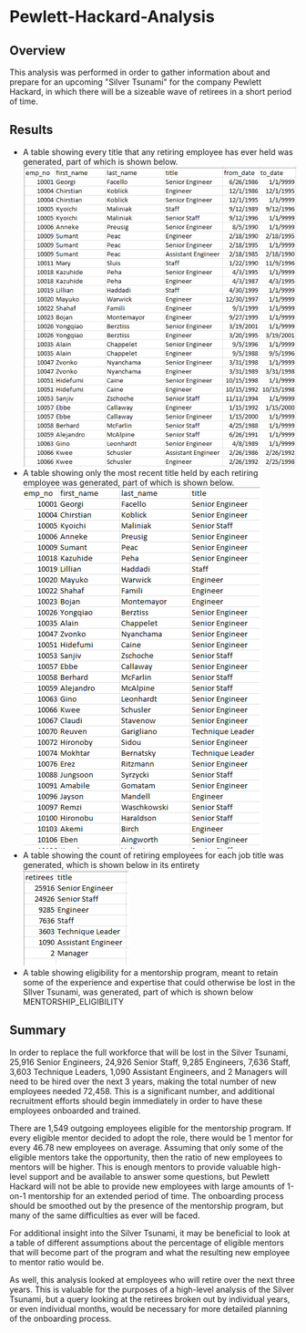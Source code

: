 # Pewlett-Hackard-Analysis

## Overview
This analysis was performed in order to gather information about and prepare for an upcoming "Silver Tsunami" for the company Pewlett Hackard, in which there will be a sizeable wave of retirees in a short period of time.

## Results
* A table showing every title that any retiring employee has ever held was generated, part of which is shown below.
![RETIREMENT_TITLES](https://github.com/AbeSchnake/Pewlett-Hackard-Analysis/blob/main/Images/retirement_titles.png)
* A table showing only the most recent title held by each retiring employee was generated, part of which is shown below.
![UNIQUE_TITLES](https://github.com/AbeSchnake/Pewlett-Hackard-Analysis/blob/main/Images/unique_titles.png)
* A table showing the count of retiring employees for each job title was generated, which is shown below in its entirety
![RETIRING_TITLES](https://github.com/AbeSchnake/Pewlett-Hackard-Analysis/blob/main/Images/retiring_titles.png)
* A table showing eligibility for a mentorship program, meant to retain some of the experience and expertise that could otherwise be lost in the SIlver Tsunami, was generated, part of which is shown below
MENTORSHIP_ELIGIBILITY

## Summary
In order to replace the full workforce that will be lost in the Silver Tsunami, 25,916 Senior Engineers, 24,926 Senior Staff, 9,285 Engineers, 7,636 Staff, 3,603 Technique Leaders, 1,090 Assistant Engineers, and 2 Managers will need to be hired over the next 3 years, making the total number of new employees needed 72,458. This is a significant number, and additional recruitment efforts should begin immediately in order to have these employees onboarded and trained.

There are 1,549 outgoing employees eligible for the mentorship program. If every eligible mentor decided to adopt the role, there would be 1 mentor for every 46.78 new employees on average. Assuming that only some of the eligible mentors take the opportunity, then the ratio of new employees to mentors will be higher. This is enough mentors to provide valuable high-level support and be available to answer some questions, but Pewlett Hackard will not be able to provide new employees with large amounts of 1-on-1 mentorship for an extended period of time. The onboarding process should be smoothed out by the presence of the mentorship program, but many of the same difficulties as ever will be faced.

For additional insight into the Silver Tsunami, it may be beneficial to look at a table of different assumptions about the percentage of eligible mentors that will become part of the program and what the resulting new employee to mentor ratio would be.

As well, this analysis looked at employees who will retire over the next three years. This is valuable for the purposes of a high-level analysis of the Silver Tsunami, but a query looking at the retirees broken out by individual years, or even individual months, would be necessary for more detailed planning of the onboarding process.
